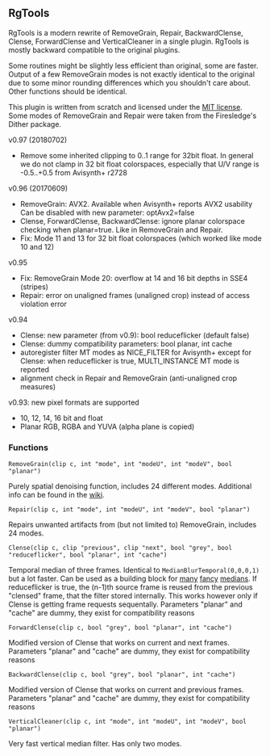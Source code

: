 ## RgTools

RgTools is a modern rewrite of RemoveGrain, Repair, BackwardClense, Clense, ForwardClense and VerticalCleaner in a single plugin. RgTools is mostly backward compatible to the original plugins.

Some routines might be slightly less efficient than original, some are faster. Output of a few RemoveGrain modes is not exactly identical to the original due to some minor rounding differences which you shouldn't care about. Other functions should be identical.

This plugin is written from scratch and licensed under the [MIT license][1]. Some modes of RemoveGrain and Repair were taken from the Firesledge's Dither package.

v0.97 (20180702)
- Remove some inherited clipping to 0..1 range for 32bit float.
  In general we do not clamp in 32 bit float colorspaces, especially that U/V range is -0.5..+0.5 from Avisynth+ r2728

v0.96 (20170609)
- RemoveGrain: AVX2. Available when Avisynth+ reports AVX2 usability
  Can be disabled with new parameter: optAvx2=false
- Clense, ForwardClense, BackwardClense: ignore planar colorspace checking when planar=true. Like in RemoveGrain and Repair.
- Fix: Mode 11 and 13 for 32 bit float colorspaces (which worked like mode 10 and 12)

v0.95
- Fix: RemoveGrain Mode 20: overflow at 14 and 16 bit depths in SSE4 (stripes)
- Repair: error on unaligned frames (unaligned crop) instead of access violation error

v0.94
- Clense: new parameter (from v0.9): bool reduceflicker (default false)
- Clense: dummy compatibility parameters: bool planar, int cache
- autoregister filter MT modes as NICE_FILTER for Avisynth+
  except for Clense: when reduceflicker is true, MULTI_INSTANCE MT mode is reported
- alignment check in Repair and RemoveGrain (anti-unaligned crop measures)  

v0.93: new pixel formats are supported
- 10, 12, 14, 16 bit and float 
- Planar RGB, RGBA and YUVA (alpha plane is copied)


### Functions
```
RemoveGrain(clip c, int "mode", int "modeU", int "modeV", bool "planar")
```
Purely spatial denoising function, includes 24 different modes. Additional info can be found in the [wiki][2].

```
Repair(clip c, int "mode", int "modeU", int "modeV", bool "planar")
```
Repairs unwanted artifacts from (but not limited to) RemoveGrain, includes 24 modes.

```
Clense(clip c, clip "previous", clip "next", bool "grey", bool "reduceflicker", bool "planar", int "cache")
```
Temporal median of three frames. Identical to `MedianBlurTemporal(0,0,0,1)` but a lot faster. Can be used as a building block for [many][3] [fancy][4] [medians][5].
If reduceflicker is true, the (n-1)th source frame is reused from the previous "clensed" frame, that the filter stored internally. 
This works however only if Clense is getting frame requests sequentally.
Parameters "planar" and "cache" are dummy, they exist for compatibility reasons

```
ForwardClense(clip c, bool "grey", bool "planar", int "cache")
```
Modified version of Clense that works on current and next frames.
Parameters "planar" and "cache" are dummy, they exist for compatibility reasons

```
BackwardClense(clip c, bool "grey", bool "planar", int "cache")
```
Modified version of Clense that works on current and previous frames.
Parameters "planar" and "cache" are dummy, they exist for compatibility reasons

```
VerticalCleaner(clip c, int "mode", int "modeU", int "modeV", bool "planar")
```
Very fast vertical median filter. Has only two modes.


  [1]: http://opensource.org/licenses/MIT
  [2]: https://github.com/tp7/RgTools/wiki/RemoveGrain
  [3]: http://mechaweaponsvidya.wordpress.com/2014/01/31/enter-title-here/
  [4]: http://mechaweaponsvidya.wordpress.com/2014/04/23/ricing-your-temporal-medians-for-maximum-speed/
  [5]: http://mechaweaponsvidya.wordpress.com/2014/05/14/clense-versus-mt_clamp/
